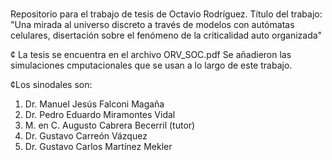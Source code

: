 # 
Repositorio para el trabajo de tesis de Octavio Rodríguez.
Título del trabajo: "Una mirada al universo discreto a través de modelos con autómatas celulares, disertación sobre el fenómeno de la criticalidad auto organizada"


¢ La tesis se encuentra en el archivo ORV_SOC.pdf
Se añadieron las simulaciones cmputacionales que se usan a lo largo de este trabajo.

¢Los sinodales son:

1. Dr. Manuel Jesús Falconi Magaña
2. Dr. Pedro Eduardo Miramontes Vidal
3. M. en C. Augusto Cabrera Becerril (tutor)
4. Dr. Gustavo Carreón Vázquez
5. Dr. Gustavo Carlos Martínez Mekler

